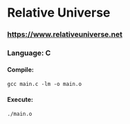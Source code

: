 # Relative Universe

### https://www.relativeuniverse.net
### Language: C

#### Compile:
```
gcc main.c -lm -o main.o
```

#### Execute:
```
./main.o
```
